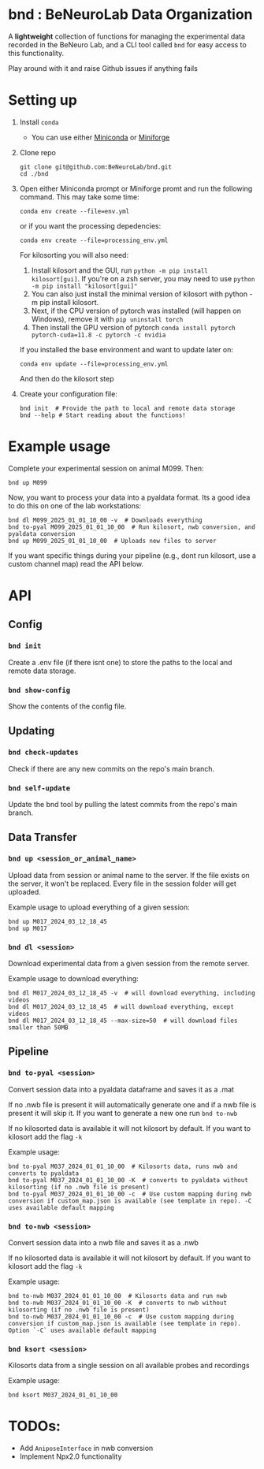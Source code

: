 # bnd : BeNeuroLab Data Organization

A **lightweight** collection of functions for managing the experimental data recorded in the 
BeNeuro Lab, and a CLI tool called `bnd` for easy access to this functionality.

Play around with it and raise Github issues if anything fails

# Setting up

1. Install `conda`
   - You can use either [Miniconda](https://docs.anaconda.com/miniconda/install/#quick-command-line-install) or [Miniforge](https://github.com/conda-forge/miniforge)
2. Clone repo
   ```shell
   git clone git@github.com:BeNeuroLab/bnd.git
   cd ./bnd
   ```
3. Open either Miniconda prompt or Miniforge promt and run the following command. This 
   may take some time: 
   ```shell
   conda env create --file=env.yml
   ```
   or if you want the processing depedencies:
   ```shell
   conda env create --file=processing_env.yml
   ```

   For kilosorting you will also need:
   1. Install kilosort and the GUI, run `python -m pip install kilosort[gui]`. If you're on a zsh server, you may need to use `python -m pip install "kilosort[gui]"` 
   2. You can also just install the minimal version of kilosort with python -m pip install kilosort.
   3. Next, if the CPU version of pytorch was installed (will happen on Windows), remove it with `pip uninstall torch`
   4. Then install the GPU version of pytorch `conda install pytorch pytorch-cuda=11.8 -c pytorch -c nvidia`

   If you installed the base environment and want to update later on:
   ```shell
   conda env update --file=processing_env.yml
   ```
   And then do the kilosort step
4. Create your configuration file:
   ```shell
   bnd init  # Provide the path to local and remote data storage
   bnd --help # Start reading about the functions!

# Example usage
Complete your experimental session on animal M099. Then:
```shell
bnd up M099
```

Now, you want to process your data into a pyaldata format. Its a good idea to do this on one of the lab workstations:
```shell
bnd dl M099_2025_01_01_10_00 -v  # Downloads everything
bnd to-pyal M099_2025_01_01_10_00  # Run kilosort, nwb conversion, and pyaldata conversion
bnd up M099_2025_01_01_10_00  # Uploads new files to server
```
If you want specific things during your pipeline (e.g., dont run kilosort, use a custom channel map) read the API below. 


# API

## Config
### `bnd init`
Create a .env file (if there isnt one) to store the paths to the local and remote data storage.

### `bnd show-config`
Show the contents of the config file.

## Updating
### `bnd check-updates`
Check if there are any new commits on the repo's main branch.

### `bnd self-update`
Update the bnd tool by pulling the latest commits from the repo's main branch.


## Data Transfer
### `bnd up <session_or_animal_name>`
Upload data from session or animal name to the server. If the file exists on the server, it won't be replaced. Every file in the session folder will get uploaded.

Example usage to upload everything of a given session:
```shell
bnd up M017_2024_03_12_18_45
bnd up M017
```
### `bnd dl <session>`
Download experimental data from a given session from the remote server.

Example usage to download everything:
```shell
bnd dl M017_2024_03_12_18_45 -v  # will download everything, including videos
bnd dl M017_2024_03_12_18_45  # will download everything, except videos
bnd dl M017_2024_03_12_18_45 --max-size=50  # will download files smaller than 50MB
```

## Pipeline
### `bnd to-pyal <session>`
Convert session data into a pyaldata dataframe and saves it as a .mat

If no .nwb file is present it will automatically generate one and if a nwb file is present it will skip it. If you want to generate a new one run `bnd to-nwb`

If no kilosorted data is available it will not kilosort by default. If you want to kilosort add the flag `-k`

Example usage:
```shell
bnd to-pyal M037_2024_01_01_10_00  # Kilosorts data, runs nwb and converts to pyaldata
bnd to-pyal M037_2024_01_01_10_00 -K  # converts to pyaldata without kilosorting (if no .nwb file is present)
bnd to-pyal M037_2024_01_01_10_00 -c  # Use custom mapping during nwb conversion if custom_map.json is available (see template in repo). -C uses available default mapping
```

### `bnd to-nwb <session>`
Convert session data into a nwb file and saves it as a .nwb

If no kilosorted data is available it will not kilosort by default. If you want to kilosort add the flag `-k`

Example usage:
```shell
bnd to-nwb M037_2024_01_01_10_00  # Kilosorts data and run nwb
bnd to-nwb M037_2024_01_01_10_00 -K  # converts to nwb without kilosorting (if no .nwb file is present)
bnd to-nwb M037_2024_01_01_10_00 -c  # Use custom mapping during conversion if custom_map.json is available (see template in repo). Option `-C` uses available default mapping
```

### `bnd ksort <session>`
Kilosorts data from a single session on all available probes and recordings

Example usage:
```shell
bnd ksort M037_2024_01_01_10_00
```

# TODOs:
- Add `AniposeInterface` in nwb conversion
- Implement Npx2.0 functionality
